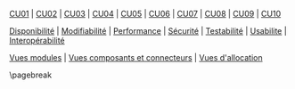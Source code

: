 
[CU01](#cu01) | [CU02](#cu02) | [CU03](#cu03) | [CU04](#cu04) | [CU05](#cu05) | [CU06](#cu06) | [CU07](#cu07) | [CU08](#cu08) | [CU09](#cu09) | [CU10](#cu10)

[Disponibilité](#disponibilité) | [Modifiabilité](#modifiabilité) | [Performance](#performance) | [Sécurité](#sécurité) | [Testabilité](#testabilité) | [Usabilite](#usabilité) | [Interopérabilité](#interopérabilité)

[Vues modules](#vues-architecturales-de-type-module) | [Vues composants et connecteurs](#vues-architecturales-de-type-composant-et-connecteur) | [Vues d'allocation](#vues-architecturales-de-type-allocation)

\pagebreak
